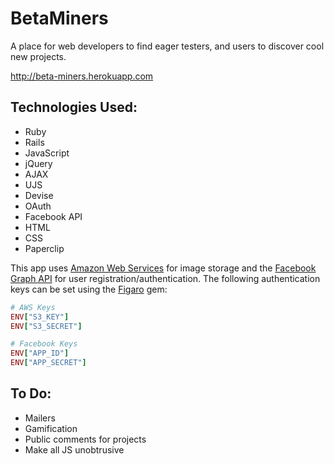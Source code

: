 BetaMiners
==========
A place for web developers to find eager testers, and users to discover cool new projects.

http://beta-miners.herokuapp.com

Technologies Used:
------------------
- Ruby
- Rails
- JavaScript
- jQuery
- AJAX
- UJS
- Devise
- OAuth
- Facebook API
- HTML
- CSS
- Paperclip

This app uses [Amazon Web Services](http://aws.amazon.com/s3/) for image storage and the [Facebook Graph API](https://developers.facebook.com/docs/reference/api/) for user registration/authentication. The following authentication keys can be set using the [Figaro](https://github.com/laserlemon/figaro) gem:

```ruby
# AWS Keys
ENV["S3_KEY"]
ENV["S3_SECRET"]

# Facebook Keys
ENV["APP_ID"]
ENV["APP_SECRET"]
```

To Do:
------
- Mailers
- Gamification
- Public comments for projects
- Make all JS unobtrusive